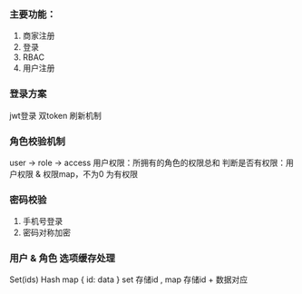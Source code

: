 ### 主要功能：
1. 商家注册
2. 登录
3. RBAC
4. 用户注册


### 登录方案
jwt登录
双token 刷新机制

### 角色校验机制
user -> role -> access
用户权限：所拥有的角色的权限总和
判断是否有权限：用户权限 & 权限map，不为0 为有权限


### 密码校验
1. 手机号登录
2. 密码对称加密

### 用户 & 角色 选项缓存处理

Set(ids)
Hash map {
  id: data
}
set 存储id , map 存储id + 数据对应

